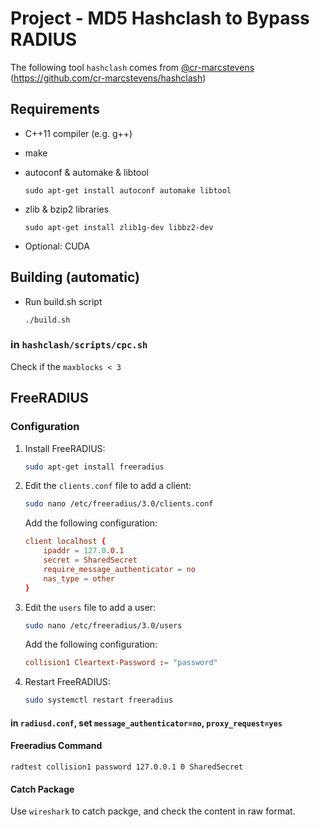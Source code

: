 # Project - MD5 Hashclash to Bypass RADIUS
The following tool `hashclash` comes from [@cr-marcstevens](https://github.com/cr-marcstevens) 
(https://github.com/cr-marcstevens/hashclash)

## Requirements

- C++11 compiler (e.g. g++)
- make
- autoconf & automake & libtool

  `sudo apt-get install autoconf automake libtool`
  
- zlib & bzip2 libraries

  `sudo apt-get install zlib1g-dev libbz2-dev`
  
- Optional: CUDA
  
## Building (automatic)

- Run build.sh script

   `./build.sh`

### in ``hashclash/scripts/cpc.sh``
Check if the ``maxblocks < 3`` 

## FreeRADIUS

### Configuration

1. Install FreeRADIUS:
   ```sh
   sudo apt-get install freeradius
   ```

2. Edit the `clients.conf` file to add a client:
   ```sh
   sudo nano /etc/freeradius/3.0/clients.conf
   ```
   Add the following configuration:
   ```conf
   client localhost {
       ipaddr = 127.0.0.1
       secret = SharedSecret
       require_message_authenticator = no
       nas_type = other
   }
   ```

3. Edit the `users` file to add a user:
   ```sh
   sudo nano /etc/freeradius/3.0/users
   ```
   Add the following configuration:
   ```conf
   collision1 Cleartext-Password := "password"
   ```

4. Restart FreeRADIUS:
   ```sh
   sudo systemctl restart freeradius
   ```

#### in ``radiusd.conf``, set ``message_authenticator=no``, ``proxy_request=yes``

#### Freeradius Command

```
radtest collision1 password 127.0.0.1 0 SharedSecret
```

#### Catch Package

Use ``wireshark`` to catch packge, and check the content in raw format.

